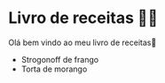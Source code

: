 # Livro de receitas 👨‍🍳

Olá bem vindo ao meu livro de receitas👋
 - Strogonoff de frango
 - Torta de morango
